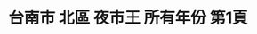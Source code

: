 ---
title: "台南市 北區 夜市王 所有年份 第1頁"
description: "台南市 北區 夜市王 所有年份 獲獎餐廳 第1頁"
keywords:
  - 美食競賽
  - 台灣美食
  - 美食精選
datePublished: "2025-06-30"
dateModified: "2025-07-02"
city: "台南市"
district: "北區"
award: "夜市王"
year: "所有年份"
page: 1
count: 6

restaurants:
  - name: "碳烤雄大香雞排"
    city: "台南市"
    district: "北區"
    address: "台南市北區海安路三段533號"
    phone: "0938553870"
    geo: "23.010591297064956, 120.19969766137017"
    link: "台南市/北區/碳烤雄大香雞排"
    google_map: "https://maps.app.goo.gl/zvuLMnp7WK7TAmG77"
    footinder: ""
    award:
    - name: "夜市王"
      year: "2024"
  - name: "阿三哥蚵仔煎"
    city: "台南市"
    district: "北區"
    address: "台南市北區海安路三段533號"
    phone: ""
    geo: "23.01048868287764, 120.19970718673113"
    link: "台南市/北區/阿三哥蚵仔煎"
    google_map: "https://maps.app.goo.gl/4GXs8fSc3Vyh5GdF7"
    footinder: ""
    award:
    - name: "夜市王"
      year: "2024"
  - name: "延記臭豆腐"
    city: "台南市"
    district: "北區"
    address: "台南市北區海安路三段533號"
    phone: "0910098199"
    geo: "23.010608493924156, 120.19947294466562"
    link: "台南市/北區/延記臭豆腐"
    google_map: "https://maps.app.goo.gl/KmnjJVWcw2nkkFDj8"
    footinder: "https://footinder.com.tw/%E5%8F%B0%E5%8D%97%E5%B8%82%E5%8C%97%E5%8D%80/110336/"
    award:
    - name: "夜市王"
      year: "2024"
  - name: "濃五吉拿棒"
    city: "台南市"
    district: "北區"
    address: "台南市北區海安路三段533號花園夜市18排34號"
    phone: ""
    geo: "23.011101775738684, 120.20032064145462"
    link: "台南市/北區/濃五吉拿棒"
    google_map: "https://maps.app.goo.gl/UwQGtrZ2g41wMSLC6"
    footinder: ""
    award:
    - name: "夜市王"
      year: "2024"
  - name: "全壘打牛排"
    city: "台南市"
    district: "北區"
    address: "台南市北區海安路三段533號"
    phone: ""
    geo: "23.010433694903504, 120.20007547175955"
    link: "台南市/北區/全壘打牛排"
    google_map: "https://maps.app.goo.gl/eXKJFwKWStAqW89Q9"
    footinder: "https://footinder.com.tw/%E5%8F%B0%E5%8D%97%E5%B8%82%E5%8C%97%E5%8D%80/362071/"
    award:
    - name: "夜市王"
      year: "2024"
  - name: "魷皇駕到"
    city: "台南市"
    district: "北區"
    address: "台南市北區海安路三段533號"
    phone: ""
    geo: "23.011102702508033, 120.20032149827782"
    link: "台南市/北區/魷皇駕到"
    google_map: "https://maps.app.goo.gl/KbZRVWhBJpHAC5fq5"
    footinder: ""
    award:
    - name: "夜市王"
      year: "2024"
---